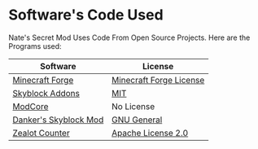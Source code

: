 # Software's Code Used

Nate's Secret Mod Uses Code From Open Source Projects. Here are the Programs used:

Software | License
------------ | -------------
[Minecraft Forge](https://github.com/MinecraftForge/MinecraftForge/tree/1.8.9) | [Minecraft Forge License](https://github.com/MinecraftForge/MinecraftForge/blob/1.8.9/MinecraftForge-License.txt)
[Skyblock Addons](https://github.com/BiscuitDevelopment/SkyblockAddons/) | [MIT](https://github.com/Nat3z/SkyblockMod/blob/main/Licenses/Skyblock-Addons-MIT.txt)
[ModCore](https://github.com/Sk1erLLC/ModCore-Example-Mod) | No License
[Danker's Skyblock Mod](https://github.com/bowser0000/SkyblockMod) | [GNU General](https://github.com/Nat3z/SkyblockMod/blob/main/Licenses/Dankers-Skyblock-Mod-GNU.txt)
[Zealot Counter](https://github.com/symt/zealot-counter/) | [Apache License 2.0](https://www.apache.org/licenses/LICENSE-2.0.html)
